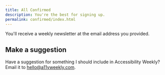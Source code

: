 ```yaml
---
title: All Confirmed
description: You're the best for signing up.
permalink: confirmed/index.html
---
```


You'll receive a weekly newsletter at the email address you provided.

## Make a suggestion

Have a suggestion for something I should include in Accessibility Weekly? Email it to <hello@a11yweekly.com>.